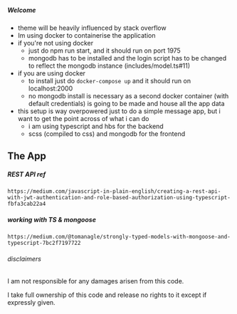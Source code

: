 
##### Welcome
 - theme will be heavily influenced by stack overflow
 - Im using docker to containerise the application
 - if you're not using docker
   - just do npm run start, and it should run on port 1975
   - mongodb has to be installed and the login script has to be changed to reflect the mongodb instance (includes/model.ts#11)
 - if you are using docker
   - to install just do `docker-compose up` and it should run on localhost:2000
   - no mongodb install is necessary as a second docker container (with default credentials) is going to be made and house all the app data
 - this setup is way overpowered just to do a simple message app, but i want to get the point across of what i can do
   - i am using typescript and hbs for the backend
   - scss (compiled to css) and mongodb for the frontend
 
The App
------------




##### REST API ref
    https://medium.com/javascript-in-plain-english/creating-a-rest-api-with-jwt-authentication-and-role-based-authorization-using-typescript-fbfa3cab22a4

##### working with TS & mongoose
    https://medium.com/@tomanagle/strongly-typed-models-with-mongoose-and-typescript-7bc2f7197722

###### disclaimers
I am not responsible for any damages arisen from this code. 

I take full ownership of this code and release no rights to it except if expressly given.
